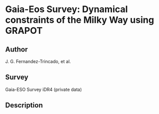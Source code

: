 Gaia-Eos Survey: Dynamical constraints of the Milky Way using GRAPOT
===


Author
---

J. G. Fernandez-Trincado, et al. 

Survey
---

Gaia-ESO Survey iDR4 (private data) 


Description
--


